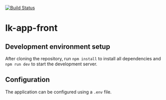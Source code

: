[![Build Status](https://travis-ci.org/lk-architecture/lk-app-front.svg?branch=master)](https://travis-ci.org/lk-architecture/lk-app-front)

# lk-app-front

## Development environment setup

After cloning the repository, run `npm install` to install all dependencies and
`npm run dev` to start the development server.

## Configuration

The application can be configured using a `.env` file.
